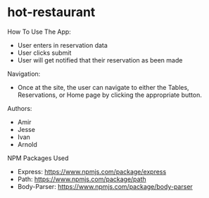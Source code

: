 # hot-restaurant

How To Use The App:
- User enters in reservation data
- User clicks submit    
- User will get notified that their reservation as been made

Navigation:
- Once at the site, the user can navigate to either the Tables, Reservations, or Home page by clicking the appropriate button.

Authors:
- Amir
- Jesse
- Ivan
- Arnold

NPM Packages Used
- Express: https://www.npmjs.com/package/express
- Path: https://www.npmjs.com/package/path
- Body-Parser: https://www.npmjs.com/package/body-parser
